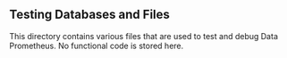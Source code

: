 ## Testing Databases and Files

This directory contains various files that are used to test and debug Data Prometheus. No functional code is stored here.